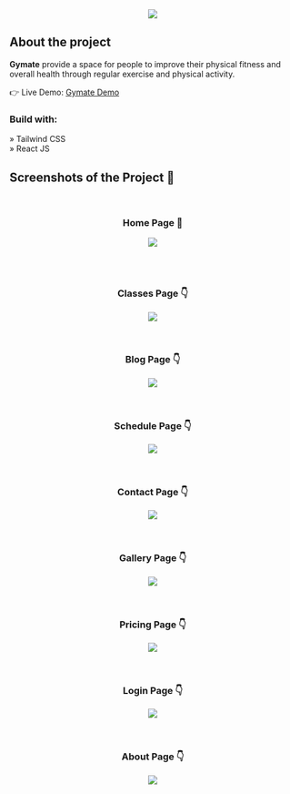 <div align='center'><img src='https://user-images.githubusercontent.com/105128267/213878516-5072da91-0d7a-4dd8-95a8-0b405691dcc5.svg'/></div>

<h2>About the project</h2>

  <p><b>Gymate</b> provide a space for people to improve their physical fitness and overall health through regular exercise and physical activity.</p>

👉 Live Demo: <a href='https://'>Gymate Demo</a>

<h3>Build with:</h3>

» Tailwind CSS <br>
» React JS

<h2>Screenshots of the Project 📸</h2>
<br>
<h3 align='center'>Home Page 🏡</h3>

<div align='center'>
<img src='https://user-images.githubusercontent.com/105128267/213878710-5662b56b-fc14-43cc-b038-70c21abb2e5f.png'/>

</div>

<br><br>

<h3 align='center'>Classes Page 👇</h3>

<div align='center'>
<img src='https://user-images.githubusercontent.com/105128267/213878977-d98a7725-d615-48ed-b91d-5ebf7a6b049c.png'/>
</div>
<br>
<br>
<h3 align='center'>Blog Page 👇</h3>

<div align='center'>
<img src='https://user-images.githubusercontent.com/105128267/213879015-82a90c2a-98a7-4add-8f72-d29b9388a27f.png'/>
</div>
<br>
<br>
<h3 align='center'>Schedule Page 👇</h3>

<div align='center'>
<img src='https://user-images.githubusercontent.com/105128267/213879131-4bf389d9-57cc-4b5d-9d50-ea62b35862d9.png'/>
</div>
<br>
<br>
<h3 align='center'>Contact Page 👇</h3>

<div align='center'>
<img src='https://user-images.githubusercontent.com/105128267/213879186-756e8df8-ca2f-4330-b238-0849c9e6ca33.png'/>
</div>
<br>
<br>
<h3 align='center'>Gallery Page 👇</h3>

<div align='center'>
<img src='https://user-images.githubusercontent.com/105128267/213879218-7c49d152-b229-4b9a-8f89-5f3ab7fa8e67.png'/>
</div>
<br>
<br>
<h3 align='center'>Pricing Page 👇</h3>

<div align='center'>
<img src='https://user-images.githubusercontent.com/105128267/213879240-a164e827-f8ac-4248-a294-a620f9c530d7.png'/>
</div>
<br>
<br>
<h3 align='center'>Login Page 👇</h3>

<div align='center'>
<img src='https://user-images.githubusercontent.com/105128267/213879261-c4f4596c-0836-49b1-baa3-9abad0501486.png'/>
</div>
<br>
<br>
<h3 align='center'>About Page 👇</h3>

<div align='center'>
<img src='https://user-images.githubusercontent.com/105128267/213912643-6deef1ff-505d-4d21-8a96-88be2fee242a.png'/>
</div>
<br>
<br>
